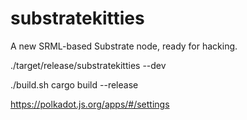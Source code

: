 # substratekitties

A new SRML-based Substrate node, ready for hacking.

./target/release/substratekitties --dev

./build.sh
cargo build --release

https://polkadot.js.org/apps/#/settings
